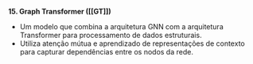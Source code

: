**15. Graph Transformer ([[GT]])**

* Um modelo que combina a arquitetura GNN com a arquitetura Transformer para processamento de dados estruturais.
* Utiliza atenção mútua e aprendizado de representações de contexto para capturar dependências entre os nodos da rede.